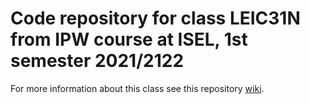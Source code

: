 # Code repository for class LEIC31N from IPW course at ISEL, 1st semester 2021/2122

For more information about this class see this repository [wiki](../../wiki).
